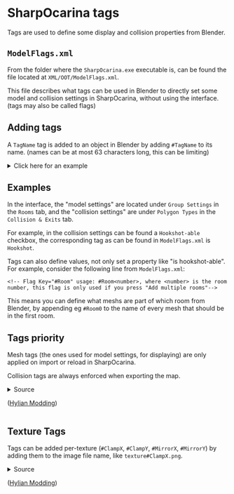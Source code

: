 # SharpOcarina tags

Tags are used to define some display and collision properties from Blender.

## `ModelFlags.xml`

From the folder where the `SharpOcarina.exe` executable is, can be found the file located at `XML/OOT/ModelFlags.xml`.

This file describes what tags can be used in Blender to directly set some model and collision settings in SharpOcarina, without using the interface. (tags may also be called flags)

## Adding tags

A `TagName` tag is added to an object in Blender by adding `#TagName` to its name. (names can be at most 63 characters long, this can be limiting)

<details>
<summary>Click here for an example</summary>

This adds `BackfaceCulling` and `Camera0` tags to the Cube, and the `Camera1` tag to the Plane:

![example tags in Blender (2.79)](https://421.es/doyu/1jmulc)
</details>

## Examples

In the interface, the "model settings" are located under `Group Settings` in the `Rooms` tab, and the "collision settings" are under `Polygon Types` in the `Collision & Exits` tab.

For example, in the collision settings can be found a `Hookshot-able` checkbox, the corresponding tag as can be found in `ModelFlags.xml` is `Hookshot`.

Tags can also define values, not only set a property like "is hookshot-able". For example, consider the following line from `ModelFlags.xml`:

```<!-- Flag Key="#Room" usage: #Room<number>, where <number> is the room number, this flag is only used if you press "Add multiple rooms"-->```

This means you can define what meshs are part of which room from Blender, by appending eg `#Room0` to the name of every mesh that should be in the first room.

## Tags priority

Mesh tags (the ones used for model settings, for displaying) are only applied on import or reload in SharpOcarina.

Collision tags are always enforced when exporting the map.

<details>
<summary>
Source

([Hylian Modding](https://discordapp.com/channels/388361645073629187/451783162859749386/728960330679451718))
</summary>

```
Nokaubure 2020-07-04T13:08:00Z
collision tags are absolute and take priority
but mesh tags all they do is checking the necessary checkboxes when you import the room or reload
so they're optional
with the exception of #Room and #NoMesh ofc
```
</details>

## Texture Tags

Tags can be added per-texture (`#ClampX`, `#ClampY`, `#MirrorX`, `#MirrorY`) by adding them to the image file name, like `texture#ClampX.png`.

<details>
<summary>
Source

([Hylian Modding](https://discordapp.com/channels/388361645073629187/451783162859749386/736185344004980816))
</summary>

```
2020-07-24T13:37:00Z
Dragorn421: could you confirm this (where should #ClampXY #MirrorXY go)
Nokaubure: inside texture filename
Dragorn421: do you allow texture#ClampX.png or do you require texture.png#ClampX
Nokaubure: the first
```
</details>
